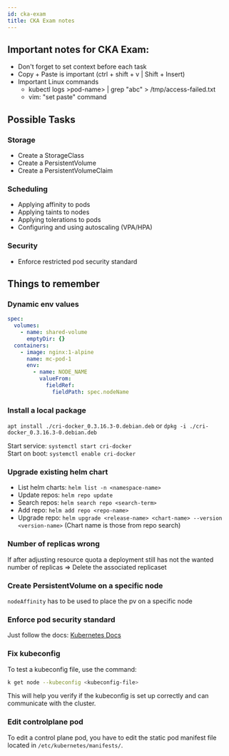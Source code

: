 ```yaml
---
id: cka-exam
title: CKA Exam notes
---
```


## Important notes for CKA Exam:

- Don't forget to set context before each task
- Copy + Paste is important (ctrl + shift + v | Shift + Insert)
- Important Linux commands
  - kubectl logs >pod-name> | grep "abc" > /tmp/access-failed.txt
  - vim: "set paste" command

## Possible Tasks

### Storage

- Create a StorageClass
- Create a PersistentVolume
- Create a PersistentVolumeClaim

### Scheduling

- Applying affinity to pods
- Applying taints to nodes
- Applying tolerations to pods
- Configuring and using autoscaling (VPA/HPA)

### Security

- Enforce restricted pod security standard

## Things to remember

### Dynamic env values

```yml {8-12}
spec:
  volumes:
    - name: shared-volume
      emptyDir: {}
  containers:
    - image: nginx:1-alpine
      name: mc-pod-1
      env:
        - name: NODE_NAME
          valueFrom:
            fieldRef:
              fieldPath: spec.nodeName
```
			  
### Install a local package

`apt install ./cri-docker_0.3.16.3-0.debian.deb` or `dpkg -i ./cri-docker_0.3.16.3-0.debian.deb`

Start service: `systemctl start cri-docker`  
Start on boot: `systemctl enable cri-docker`

### Upgrade existing helm chart

- List helm charts: `helm list -n <namespace-name>`
- Update repos: `helm repo update`
- Search repos: `helm search repo <search-term>`
- Add repo: `helm add repo <repo-name>`
- Upgrade repo: `helm upgrade <release-name> <chart-name> --version <version-name>` (Chart name is those from repo search)

### Number of replicas wrong

If after adjusting resource quota a deployment still has not the wanted number of replicas => Delete the associated replicaset

### Create PersistentVolume on a specific node

`nodeAffinity` has to be used to place the pv on a specific node

### Enforce pod security standard

Just follow the docs: [Kubernetes Docs](https://kubernetes.io/docs/tasks/configure-pod-container/enforce-standards-namespace-labels/)

### Fix kubeconfig

To test a kubeconfig file, use the command:

```bash
k get node --kubeconfig <kubeconfig-file>
```

This will help you verify if the kubeconfig is set up correctly and can communicate with the cluster.

### Edit controlplane pod

To edit a control plane pod, 
you have to edit the static pod manifest file located in `/etc/kubernetes/manifests/`.
